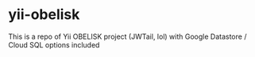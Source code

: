 # yii-obelisk
This is a repo of Yii OBELISK project (JWTail, lol) with Google Datastore / Cloud SQL options included
